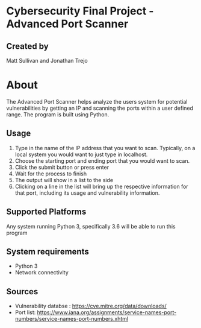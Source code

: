 # Cybersecurity Final Project - Advanced Port Scanner

## Created by
Matt Sullivan and Jonathan Trejo

# About
The Advanced Port Scanner helps analyze the users system for potential vulnerabilities by getting an IP and scanning the ports within a user defined range. The program is built using Python.

## Usage
1. Type in the name of the IP address that you want to scan. Typically, on a local system you would want to just type in localhost.
2. Choose the starting port and ending port that you would want to scan.
3. Click the submit button or press enter
4. Wait for the process to finish
5. The output will show in a list to the side
6. Clicking on a line in the list will bring up the respective information for that port, including its usage and vulnerability information.

## Supported Platforms
Any system running Python 3, specifically 3.6 will be able to run this program

## System requirements
- Python 3
- Network connectivity 
 
## Sources

- Vulnerability databse : https://cve.mitre.org/data/downloads/
- Port list: https://www.iana.org/assignments/service-names-port-numbers/service-names-port-numbers.xhtml
